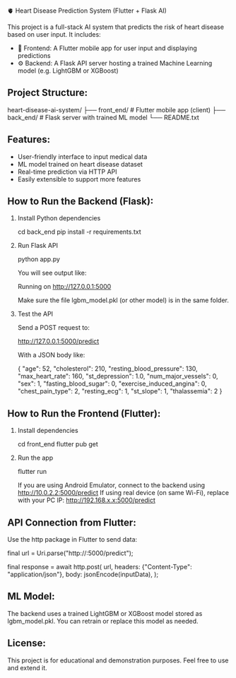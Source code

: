 🫀 Heart Disease Prediction System (Flutter + Flask AI)

This project is a full-stack AI system that predicts the risk of heart disease based on user input. It includes:

- 📱 Frontend: A Flutter mobile app for user input and displaying predictions
- ⚙️ Backend: A Flask API server hosting a trained Machine Learning model (e.g. LightGBM or XGBoost)

Project Structure:
------------------

heart-disease-ai-system/
├── front_end/       # Flutter mobile app (client)
├── back_end/        # Flask server with trained ML model
└── README.txt

Features:
---------

- User-friendly interface to input medical data
- ML model trained on heart disease dataset
- Real-time prediction via HTTP API
- Easily extensible to support more features

How to Run the Backend (Flask):
-------------------------------

1. Install Python dependencies

   cd back_end
   pip install -r requirements.txt

2. Run Flask API

   python app.py

   You will see output like:

   Running on http://127.0.0.1:5000

   Make sure the file lgbm_model.pkl (or other model) is in the same folder.

3. Test the API

   Send a POST request to:

   http://127.0.0.1:5000/predict

   With a JSON body like:

   {
     "age": 52,
     "cholesterol": 210,
     "resting_blood_pressure": 130,
     "max_heart_rate": 160,
     "st_depression": 1.0,
     "num_major_vessels": 0,
     "sex": 1,
     "fasting_blood_sugar": 0,
     "exercise_induced_angina": 0,
     "chest_pain_type": 2,
     "resting_ecg": 1,
     "st_slope": 1,
     "thalassemia": 2
   }

How to Run the Frontend (Flutter):
----------------------------------

1. Install dependencies

   cd front_end
   flutter pub get

2. Run the app

   flutter run

   If you are using Android Emulator, connect to the backend using http://10.0.2.2:5000/predict
   If using real device (on same Wi-Fi), replace with your PC IP: http://192.168.x.x:5000/predict

API Connection from Flutter:
----------------------------

Use the http package in Flutter to send data:

  final url = Uri.parse("http://<your-ip>:5000/predict");

  final response = await http.post(
    url,
    headers: {"Content-Type": "application/json"},
    body: jsonEncode(inputData),
  );

ML Model:
---------

The backend uses a trained LightGBM or XGBoost model stored as lgbm_model.pkl. You can retrain or replace this model as needed.

License:
--------

This project is for educational and demonstration purposes. Feel free to use and extend it.
